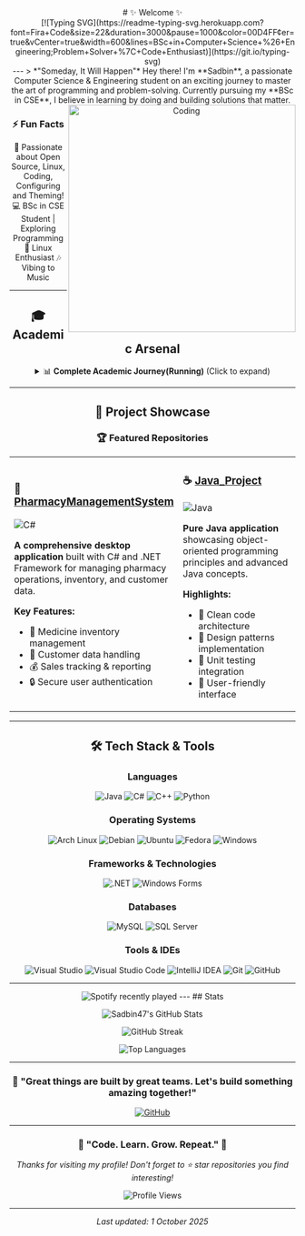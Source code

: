 <div align="center">
#  ✨ Welcome ✨
<div align="center">
[![Typing SVG](https://readme-typing-svg.herokuapp.com?font=Fira+Code&size=22&duration=3000&pause=1000&color=00D4FF&center=true&vCenter=true&width=600&lines=BSc+in+Computer+Science+%26+Engineering;Problem+Solver+%7C+Code+Enthusiast)](https://git.io/typing-svg)
</div>
---
> *"Someday, It Will Happen"* 
Hey there! I'm **Sadbin**, a passionate Computer Science & Engineering student on an exciting journey to master the art of programming and problem-solving. Currently pursuing my **BSc in CSE**, I believe in learning by doing and building solutions that matter.

<img align="right" alt="Coding" width="400" src="https://cdn.dribbble.com/users/1162077/screenshots/3848914/programmer.gif">

### ⚡ Fun Facts
🚀 Passionate about Open Source, Linux, Coding, Configuring and Theming!
💻 BSc in CSE Student | Exploring Programming
🎨 Linux Enthusiast
🎶 Vibing to Music

---

## 🎓 Academic Arsenal

<details>
<summary>📊 <b>Complete Academic Journey(Running)</b> (Click to expand)</summary>

### 🧮 **Mathematics (MAT)**
```
✅ MAT1102 – Differential Calculus & Co-ordinate Geometry 
✅ MAT1205 – Integral Calculus & Ordinary Differential Equations
✅ MAT2101 – Complex Variable, Laplace & Z-Transformation
✅ MAT2202 – Matrices, Vectors, Fourier Analysis
✅ MAT3101 – Numerical Methods for Science and Engineering
✅ MAT3103 – Computational Statistics and Probability
```

### ⚡ **Physics (PHY)**
```
✅ PHY1101 – Physics 1
✅ PHY1102 – Physics 1 Lab
✅ PHY1203 – Physics 2
✅ PHY1204 – Physics 2 Lab
```

### 🗣️ **English (ENG)**
```
✅ ENG1101 – English Reading Skills & Public Speaking 
✅ ENG1202 – English Writing Skills & Communications
✅ ENG2103 – Business Communication
```

### 💻 **Computer Science (CSC)**
```
✅ CSC1101 – Introduction to Computer Studies
✅ CSC1102 – Introduction to Programming
✅ CSC1103 – Introduction to Programming Lab
✅ CSC1204 – Discrete Mathematics
✅ CSC1205 – Object Oriented Programming 1 (Lab)
✅ CSC2106 – Data Structure
✅ CSC2107 – Data Structure Lab
✅ CSC2108 – Introduction to Database (Lab)
✅ CSC2209 – Object Oriented Analysis and Design
✅ CSC2210 – Object Oriented Programming 2 (Lab)
```

### ⚙️ **Computer Engineering (COE)**
```
✅ COE2101 – Introduction to Electrical Circuits
✅ COE2102 – Introduction to Electrical Circuits Lab
```

### ⚡ **Electrical & Electronics Engineering (EEE)**
```
✅ EEE2103 – Electronic Devices
✅ EEE2104 – Electronic Devices Lab
✅ EEE3101 – Digital Logic and Circuits
✅ EEE3102 – Digital Logic and Circuits Lab
```

### 🌐 **Other Disciplines**
```
✅ CHEM1101 – Chemistry
✅ BBA1102 – Principles of Accounting
✅ BAS2101 – Bangladesh Studies
✅ ECO3150 – Principles of Economics
```
</details>

---

## 🚀 Project Showcase

<div align="center">

### 🏆 **Featured Repositories**

</div>

<table>
<tr>
<td width="50%">

### 🏥 [PharmacyManagementSystem](https://github.com/Sadbin47/PharmacyManagementSystem)
![C#](https://img.shields.io/badge/C%23-239120?style=flat&logo=c-sharp&logoColor=white)

**A comprehensive desktop application** built with C# and .NET Framework for managing pharmacy operations, inventory, and customer data.

**Key Features:**
- 💊 Medicine inventory management
- 👥 Customer data handling
- 💰 Sales tracking & reporting
- 🔒 Secure user authentication

</td>
<td width="50%">

### ☕ [Java_Project](https://github.com/Sadbin47/Java_Project)
![Java](https://img.shields.io/badge/Java-ED8B00?style=flat&logo=java&logoColor=white)

**Pure Java application** showcasing object-oriented programming principles and advanced Java concepts.

**Highlights:**
- 🎯 Clean code architecture
- 🔄 Design patterns implementation
- 🧪 Unit testing integration
- 📱 User-friendly interface

</td>
</tr>
</table>

---

## 🛠️ Tech Stack & Tools

<div align="center">

### **Languages**
![Java](https://img.shields.io/badge/Java-ED8B00?style=for-the-badge&logo=java&logoColor=white)
![C#](https://img.shields.io/badge/C%23-239120?style=for-the-badge&logo=c-sharp&logoColor=white)
![C++](https://img.shields.io/badge/C%2B%2B-00599C?style=for-the-badge&logo=c%2B%2B&logoColor=white)
![Python](https://img.shields.io/badge/Python-3776AB?style=for-the-badge&logo=python&logoColor=white)

### **Operating Systems**
![Arch Linux](https://img.shields.io/badge/Arch%20Linux-1793D1?style=for-the-badge&logo=arch-linux&logoColor=white)
![Debian](https://img.shields.io/badge/Debian-A81D33?style=for-the-badge&logo=debian&logoColor=white)
![Ubuntu](https://img.shields.io/badge/Ubuntu-E95420?style=for-the-badge&logo=ubuntu&logoColor=white)
![Fedora](https://img.shields.io/badge/Fedora-294172?style=for-the-badge&logo=fedora&logoColor=white)
![Windows](https://img.shields.io/badge/Windows-0078D6?style=for-the-badge&logo=windows&logoColor=white)

### **Frameworks & Technologies**
![.NET](https://img.shields.io/badge/.NET-5C2D91?style=for-the-badge&logo=.net&logoColor=white)
![Windows Forms](https://img.shields.io/badge/Windows%20Forms-0078D4?style=for-the-badge&logo=windows&logoColor=white)

### **Databases**
![MySQL](https://img.shields.io/badge/MySQL-00000F?style=for-the-badge&logo=mysql&logoColor=white)
![SQL Server](https://img.shields.io/badge/Microsoft%20SQL%20Server-CC2927?style=for-the-badge&logo=microsoft%20sql%20server&logoColor=white)

### **Tools & IDEs**
![Visual Studio](https://img.shields.io/badge/Visual%20Studio-5C2D91?style=for-the-badge&logo=visual%20studio&logoColor=white)
![Visual Studio Code](https://img.shields.io/badge/Visual%20Studio%20Code-0078d7?style=for-the-badge&logo=visual-studio-code&logoColor=white)
![IntelliJ IDEA](https://img.shields.io/badge/IntelliJ%20IDEA-000000?style=for-the-badge&logo=intellij%20idea&logoColor=white)
![Git](https://img.shields.io/badge/Git-F05032?style=for-the-badge&logo=git&logoColor=white)
![GitHub](https://img.shields.io/badge/GitHub-100000?style=for-the-badge&logo=github&logoColor=white)

</div>

---
<img src="https://spotify-recently-played-readme.vercel.app/api?user=3157ijsaj2acnmiudeztva6bf72e&width=350" alt="Spotify recently played" />
---
## Stats

<div align="center">
  
![Sadbin47's GitHub Stats](https://github-readme-stats.vercel.app/api?username=Sadbin47&show_icons=true&theme=radical&hide_border=true&bg_color=0D1117)

![GitHub Streak](https://github-readme-streak-stats.herokuapp.com/?user=Sadbin47&theme=radical&hide_border=true&background=0D1117)

![Top Languages](https://github-readme-stats.vercel.app/api/top-langs/?username=Sadbin47&layout=compact&theme=radical&hide_border=true&bg_color=0D1117)

</div>

---

<div align="center">

### 💬 **"Great things are built by great teams. Let's build something amazing together!"**

[![GitHub](https://img.shields.io/badge/GitHub-100000?style=for-the-badge&logo=github&logoColor=white)](https://github.com/Sadbin47)

</div>

---

<div align="center">

### 🌟 **"Code. Learn. Grow. Repeat."** 🌟

*Thanks for visiting my profile! Don't forget to ⭐ star repositories you find interesting!*

<img src="https://komarev.com/ghpvc/?username=Sadbin47&label=Profile%20views&color=0e75b6&style=flat" alt="Profile Views" />

</div>

---

<div align="center">

*Last updated: 1 October 2025*

</div>
